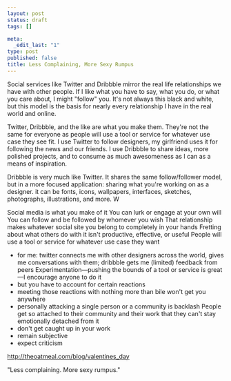 ```yaml
--- 
layout: post
status: draft
tags: []

meta: 
  _edit_last: "1"
type: post
published: false
title: Less Complaining, More Sexy Rumpus
---
```

Social services like Twitter and Dribbble mirror the real life relationships we have with other people. If I like what you have to say, what you do, or what you care about, I might "follow" you. It's not always this black and white, but this model is the basis for nearly every relationship I have in the real world and online.

Twitter, Dribbble, and the like are what you make them. They're not the same for everyone as people will use a tool or service for whatever use case they see fit. I use Twitter to follow designers, my girlfriend uses it for following the news and our friends. I use Dribbble to share ideas, more polished projects, and to consume as much awesomeness as I can as a means of inspiration.

Dribbble is very much like Twitter. It shares the same follow/follower model, but in a more focused application: sharing what you're working on as a designer. it can be fonts, icons, wallpapers, interfaces, sketches, photographs, illustrations, and more. W

Social media is what you make of it
You can lurk or engage at your own will
You can follow and be followed by whomever you wish
That relationship makes whatever social site you belong to completely in your hands
Fretting about what others do with it isn't productive, effective, or useful
People will use a tool or service for whatever use case they want
  - for me: twitter connects me with other designers across the world, gives me conversations with them; dribbble gets me (limited) feedback from peers
Experimentation—pushing the bounds of a tool or service is great—I encourage anyone to do it
  - but you have to account for certain reactions
  - meeting those reactions with nothing more than bile won't get you anywhere
  - personally attacking a single person or a community is backlash
People get so attached to their community and their work that they can't stay emotionally detached from it
  - don't get caught up in your work
  - remain subjective
  - expect criticism

http://theoatmeal.com/blog/valentines_day

"Less complaining. More sexy rumpus."
